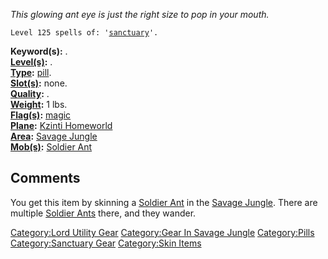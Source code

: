 *This glowing ant eye is just the right size to pop in your mouth.*

`Level 125 spells of: '`[`sanctuary`](Sanctuary.md "wikilink")`'.`

**Keyword(s):** .  
**[Level(s)](Object_Level.md "wikilink"):** .  
**[Type](:Category:_Object_Types.md "wikilink"):**
[pill](:Category:_Pills.md "wikilink").  
**[Slot(s)](Object_Slots.md "wikilink"):** none.  
**[Quality](Object_Quality.md "wikilink"):** .  
**[Weight](Object_Weight.md "wikilink"):** 1 lbs.  
**[Flag(s)](:Category:_Object_Flags.md "wikilink"):**
[magic](Magic_Flag.md "wikilink")  
**[Plane](:Category:_Lord_Planes.md "wikilink"):** [Kzinti
Homeworld](:Category:Kzinti_Homeworld.md "wikilink")  
**[Area](:Category:_Areas.md "wikilink"):** [Savage
Jungle](:Category:Savage_Jungle.md "wikilink")  
**[Mob(s)](:Category:_Mobs.md "wikilink"):** [Soldier
Ant](Soldier_Ant "wikilink")  

## Comments

You get this item by skinning a [Soldier Ant](Soldier_Ant "wikilink") in
the [Savage Jungle](:Category:Savage_Jungle.md "wikilink"). There are
multiple [Soldier Ants](Soldier_Ant "wikilink") there, and they wander.

[Category:Lord Utility Gear](Category:Lord_Utility_Gear "wikilink")
[Category:Gear In Savage
Jungle](Category:Gear_In_Savage_Jungle "wikilink")
[Category:Pills](Category:Pills "wikilink") [Category:Sanctuary
Gear](Category:Sanctuary_Gear "wikilink") [Category:Skin
Items](Category:Skin_Items "wikilink")
